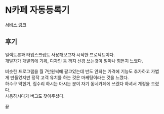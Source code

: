 # N카페 자동등록기 
[서비스 링크](https://yusunglee.com)


## 후기
일렉트론과 타입스크립트 사용해보고자 시작한 프로젝트이다.  
개발자가 개발외에 기획, 디자인 등 까지 신경 쓰는것이 얼마나 힘든지 느꼈다.  

비슷한 프로그램을 월 7만원씩에 팔고있는데 반도 안되는 가격에 기능도 추가하고 가볍게 만들었지만 정작 고객 유치를 하는 것은 마케팅이라는 것을 느꼈다.  
하수구 막힌거, 집수리 하시는 아시는 분이 자기 동네카페에 쓰겠다 하셔서 계정을 드렸다.    
사용하시다가 버그도 찾아주셨다.

끝  
